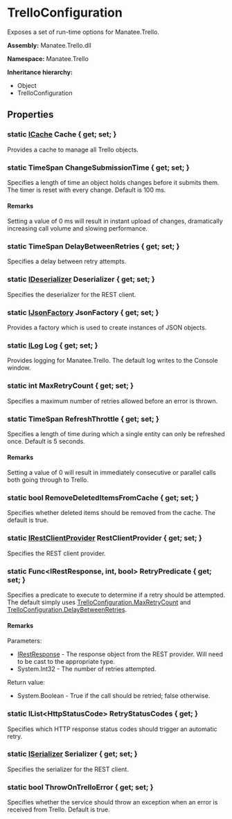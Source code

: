 # TrelloConfiguration

Exposes a set of run-time options for Manatee.Trello.

**Assembly:** Manatee.Trello.dll

**Namespace:** Manatee.Trello

**Inheritance hierarchy:**

- Object
- TrelloConfiguration

## Properties

### static [ICache](ICache#icache) Cache { get; set; }

Provides a cache to manage all Trello objects.

### static TimeSpan ChangeSubmissionTime { get; set; }

Specifies a length of time an object holds changes before it submits them. The timer is reset with every change. Default is 100 ms.

#### Remarks

Setting a value of 0 ms will result in instant upload of changes, dramatically increasing call volume and slowing performance.

### static TimeSpan DelayBetweenRetries { get; set; }

Specifies a delay between retry attempts.

### static [IDeserializer](IDeserializer#ideserializer) Deserializer { get; set; }

Specifies the deserializer for the REST client.

### static [IJsonFactory](IJsonFactory#ijsonfactory) JsonFactory { get; set; }

Provides a factory which is used to create instances of JSON objects.

### static [ILog](ILog#ilog) Log { get; set; }

Provides logging for Manatee.Trello. The default log writes to the Console window.

### static int MaxRetryCount { get; set; }

Specifies a maximum number of retries allowed before an error is thrown.

### static TimeSpan RefreshThrottle { get; set; }

Specifies a length of time during which a single entity can only be refreshed once. Default is 5 seconds.

#### Remarks

Setting a value of 0 will result in immediately consecutive or parallel calls both going through to Trello.

### static bool RemoveDeletedItemsFromCache { get; set; }

Specifies whether deleted items should be removed from the cache. The default is true.

### static [IRestClientProvider](IRestClientProvider#irestclientprovider) RestClientProvider { get; set; }

Specifies the REST client provider.

### static Func&lt;IRestResponse, int, bool&gt; RetryPredicate { get; set; }

Specifies a predicate to execute to determine if a retry should be attempted. The default simply uses [TrelloConfiguration.MaxRetryCount](TrelloConfiguration#static-int-maxretrycount--get-set-) and [TrelloConfiguration.DelayBetweenRetries](TrelloConfiguration#static-timespan-delaybetweenretries--get-set-).

#### Remarks

Parameters:

- [IRestResponse](IRestResponse#irestresponse) - The response object from the REST provider. Will need to be cast to the appropriate type.
- System.Int32 - The number of retries attempted.

Return value:

- System.Boolean - True if the call should be retried; false otherwise.

### static IList&lt;HttpStatusCode&gt; RetryStatusCodes { get; }

Specifies which HTTP response status codes should trigger an automatic retry.

### static [ISerializer](ISerializer#iserializer) Serializer { get; set; }

Specifies the serializer for the REST client.

### static bool ThrowOnTrelloError { get; set; }

Specifies whether the service should throw an exception when an error is received from Trello. Default is true.


